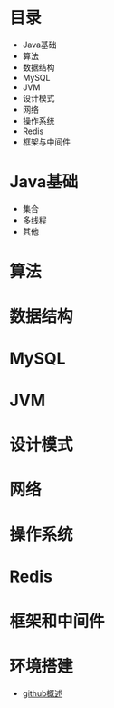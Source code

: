 # 目录

* Java基础
* 算法
* 数据结构
* MySQL
* JVM
* 设计模式
* 网络
* 操作系统
* Redis
* 框架与中间件



# Java基础

* 集合
* 多线程
* 其他



# 算法



# 数据结构



# MySQL



# JVM



# 设计模式





# 网络



# 操作系统



# Redis



# 框架和中间件



# 环境搭建

* <a href="http://note.youdao.com/noteshare?id=064e964be7b3feb97307026e24015b30&sub=A6357FA4F57349B1A1C1093222FEC5CB">github概述</a>





